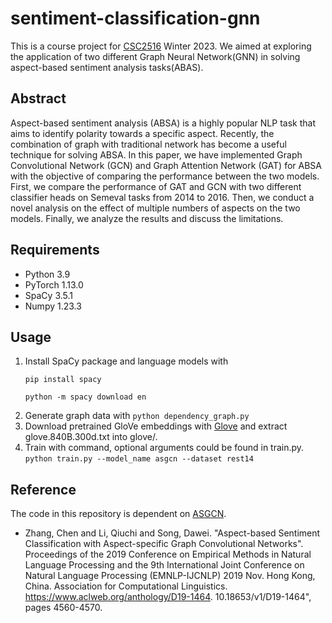 # sentiment-classification-gnn
This is a course project for [CSC2516](https://artsci.calendar.utoronto.ca/course/csc413h1) Winter 2023. 
We aimed at exploring the application of two different Graph Neural Network(GNN) in solving aspect-based sentiment analysis tasks(ABAS).

## Abstract
Aspect-based sentiment analysis (ABSA) is a highly popular NLP task that aims to identify polarity towards a specific aspect. Recently, the combination of graph with traditional network has become a useful technique for solving ABSA. In this paper, we have implemented Graph Convolutional Network (GCN) and Graph Attention Network (GAT) for ABSA with the objective of comparing the performance between the two models. First, we compare the performance of GAT and GCN with two different classifier heads on Semeval tasks from 2014 to 2016. Then, we conduct a novel analysis on the effect of multiple numbers of aspects on the two models. Finally, we analyze the results and discuss the limitations. 

## Requirements
- Python 3.9
- PyTorch 1.13.0
- SpaCy 3.5.1
- Numpy 1.23.3

## Usage
1. Install SpaCy package and language models with
   ```
   pip install spacy
   ```
   ```
   python -m spacy download en
   ```
2. Generate graph data with ```python dependency_graph.py```
3. Download pretrained GloVe embeddings with [Glove](https://nlp.stanford.edu/projects/glove/) and extract glove.840B.300d.txt into glove/.
4. Train with command, optional arguments could be found in train.py.
```python train.py --model_name asgcn --dataset rest14```


   
## Reference
The code in this repository is  dependent on [ASGCN](https://github.com/GeneZC/ASGCN).

- Zhang, Chen and Li, Qiuchi and Song, Dawei. 
"Aspect-based Sentiment Classification with Aspect-specific Graph Convolutional Networks". 
Proceedings of the 2019 Conference on Empirical Methods in Natural Language Processing and the 9th International Joint Conference on Natural Language Processing (EMNLP-IJCNLP) 
2019 Nov. Hong Kong, China. Association for Computational Linguistics. https://www.aclweb.org/anthology/D19-1464. 10.18653/v1/D19-1464",
pages 4560-4570.


